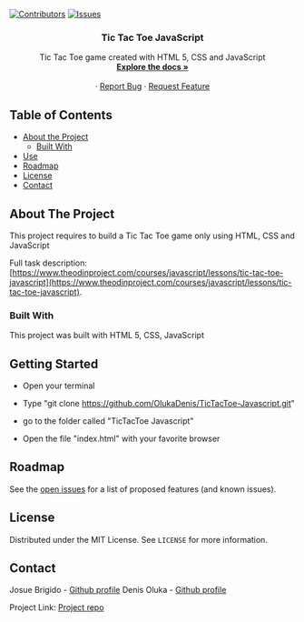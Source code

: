 [![Contributors][contributors-shield]][contributors-url]
[![Issues][issues-shield]][issues-url]
<br />

<p align="center">
 
  <h3 align="center">Tic Tac Toe JavaScript</h3>
  <p align="center">
    Tic Tac Toe game created with HTML 5, CSS and JavaScript
    <br />
    <a href="https://github.com/OlukaDenis/TicTacToe-Javascript"><strong>Explore the docs »</strong></a>
    <br />
    <br />
    ·
    <a href="https://github.com/OlukaDenis/TicTacToe-Javascript/issues">Report Bug</a>
    ·
    <a href=https://github.com/OlukaDenis/TicTacToe-Javascript/issues">Request Feature</a>
  </p>
</p>

<!-- TABLE OF CONTENTS -->

## Table of Contents

- [About the Project](#about-the-project)
  - [Built With](#built-with)
- [Use](#use)
- [Roadmap](#roadmap)
- [License](#license)
- [Contact](#contact)

<!-- ABOUT THE PROJECT -->

## About The Project

This project requires to build a Tic Tac Toe game only using HTML, CSS and JavaScript

Full task description: [https://www.theodinproject.com/courses/javascript/lessons/tic-tac-toe-javascript](https://www.theodinproject.com/courses/javascript/lessons/tic-tac-toe-javascript).

### Built With

This project was built with HTML 5, CSS, JavaScript

## Getting Started

- Open your terminal

- Type "git clone https://github.com/OlukaDenis/TicTacToe-Javascript.git"

- go to the folder called "TicTacToe Javascript"

- Open the file "index.html" with your favorite browser

<!-- ROADMAP -->

## Roadmap

See the [open issues](https://github.com/OlukaDenis/TicTacToe-Javascript/issues) for a list of proposed features (and known issues).

<!-- LICENSE -->

## License

Distributed under the MIT License. See `LICENSE` for more information.

<!-- CONTACT -->

## Contact

Josue Brigido - [Github profile](https://github.com/kalavhan)
Denis Oluka - [Github profile](https://github.com/OlukaDenis)

Project Link: [Project repo](https://github.com/OlukaDenis/TicTacToe-Javascript/)

<!-- MARKDOWN LINKS & IMAGES -->
<!-- https://www.markdownguide.org/basic-syntax/#reference-style-links -->

[contributors-shield]: https://img.shields.io/badge/Contributors-2-%2300ff00
[contributors-url]: https://github.com/kalavhan/library/graphs/contributors
[issues-shield]: https://img.shields.io/badge/issues-0-%2300ff00
[issues-url]: https://github.com/OlukaDenis/TicTacToe-Javascript/issues/
